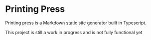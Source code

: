 # Printing Press

Printing press is a Markdown static site generator built in Typescript.

This project is still a work in progress and is not fully functional yet
